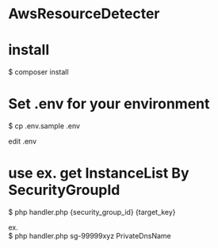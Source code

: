 # AwsResourceDetecter

# install
$ composer install

# Set .env for your environment
$ cp .env.sample .env

edit .env

# use ex. get InstanceList By SecurityGroupId
$ php handler.php {security_group_id} {target_key}
  
ex.  
$ php handler.php sg-99999xyz PrivateDnsName

